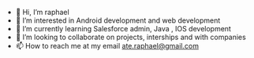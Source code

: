 - 👋 Hi, I’m raphael
- 👀 I’m interested in Android development and web development 
- 🌱 I’m currently learning Salesforce admin, Java , IOS development 
- 💞️ I’m looking to collaborate on projects, interships and with companies 
- 📫 How to reach me at my email ate.raphael@gmail.com

<!---
raphaelspace/raphaelspace is a ✨ special ✨ repository because its `README.md` (this file) appears on your GitHub profile.
You can click the Preview link to take a look at your changes.
--->
